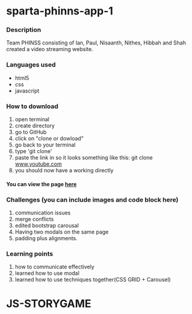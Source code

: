 # sparta-phinns-app-1
### Description
Team PHINSS consisting of Ian, Paul, Nisaanth, Nithes, Hibbah and Shah created a video streaming website.

### Languages used
* html5
* css
* javascript


### How to download
1. open terminal 
2. create directory 
3. go to GitHub
4. click on "clone or dowload"
5. go back to your terminal
6. type 'git clone'
7. paste the link in so it looks something like this: git clone www.youtube.com
8. you should now have a working directly



#### You can view the page [here]()

### Challenges (you can include images and code block here)
1. communication issues 
2. merge conflicts 
3. edited bootstrap carousal
4. Having two modals on the same page
5. padding plus alignments.


### Learning points
1. how to communicate effectively 
2. learned how to use modal
4. learned how to use techniques together(CSS GRID + Carousel)
# JS-STORYGAME
